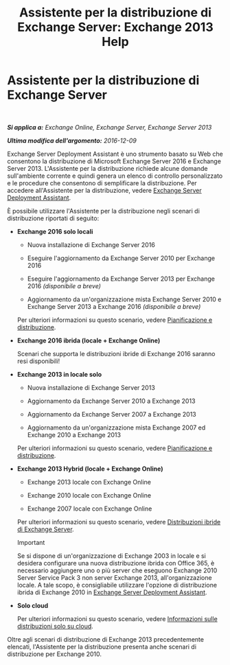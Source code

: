 ﻿---
title: 'Assistente per la distribuzione di Exchange Server: Exchange 2013 Help'
TOCTitle: Assistente per la distribuzione di Exchange Server
ms:assetid: 95f493d3-2c4f-48f3-a120-d4aadc448402
ms:mtpsurl: https://technet.microsoft.com/it-it/library/JJ218681(v=EXCHG.150)
ms:contentKeyID: 50481223
ms.date: 05/22/2018
mtps_version: v=EXCHG.150
ms.translationtype: MT
---

# Assistente per la distribuzione di Exchange Server

 

_**Si applica a:** Exchange Online, Exchange Server, Exchange Server 2013_

_**Ultima modifica dell'argomento:** 2016-12-09_

Exchange Server Deployment Assistant è uno strumento basato su Web che consentono la distribuzione di Microsoft Exchange Server 2016 e Exchange Server 2013. L'Assistente per la distribuzione richiede alcune domande sull'ambiente corrente e quindi genera un elenco di controllo personalizzato e le procedure che consentono di semplificare la distribuzione. Per accedere all'Assistente per la distribuzione, vedere [Exchange Server Deployment Assistant](https://go.microsoft.com/fwlink/p/?linkid=277105).

È possibile utilizzare l'Assistente per la distribuzione negli scenari di distribuzione riportati di seguito:

  - **Exchange 2016 solo locali**
    
      - Nuova installazione di Exchange Server 2016
    
      - Eseguire l'aggiornamento da Exchange Server 2010 per Exchange 2016
    
      - Eseguire l'aggiornamento da Exchange Server 2013 per Exchange 2016 *(disponibile a breve)*
    
      - Aggiornamento da un'organizzazione mista Exchange Server 2010 e Exchange Server 2013 a Exchange 2016 *(disponibile a breve)*
    
    Per ulteriori informazioni su questo scenario, vedere [Pianificazione e distribuzione](planning-and-deployment-for-exchange-2013-installation-instructions.md).

  - **Exchange 2016 ibrida (locale + Exchange Online)**
    
    Scenari che supporta le distribuzioni ibride di Exchange 2016 saranno resi disponibili\!

  - **Exchange 2013 in locale solo**
    
      - Nuova installazione di Exchange Server 2013
    
      - Aggiornamento da Exchange Server 2010 a Exchange 2013
    
      - Aggiornamento da Exchange Server 2007 a Exchange 2013
    
      - Aggiornamento da un'organizzazione mista Exchange 2007 ed Exchange 2010 a Exchange 2013
    
    Per ulteriori informazioni su questo scenario, vedere [Pianificazione e distribuzione](planning-and-deployment-for-exchange-2013-installation-instructions.md).

  - **Exchange 2013 Hybrid (locale + Exchange Online)**
    
      - Exchange 2013 locale con Exchange Online
    
      - Exchange 2010 locale con Exchange Online
    
      - Exchange 2007 locale con Exchange Online
    
    Per ulteriori informazioni su questo scenario, vedere [Distribuzioni ibride di Exchange Server](https://technet.microsoft.com/it-it/library/jj200581\(v=exchg.150\)).
    

    > [!IMPORTANT]
    > Se si dispone di un'organizzazione di Exchange 2003 in locale e si desidera configurare una nuova distribuzione ibrida con Office 365, è necessario aggiungere uno o più server che eseguono Exchange 2010 Server Service Pack 3 non server Exchange 2013, all'organizzazione locale. A tale scopo, è consigliabile utilizzare l'opzione di distribuzione ibrida di Exchange 2010 in <A href="https://technet.microsoft.com/en-us/exdeploy2010">Exchange Server Deployment Assistant</A>.



  - **Solo cloud**
    
    Per ulteriori informazioni su questo scenario, vedere [Informazioni sulle distribuzioni solo su cloud](https://technet.microsoft.com/it-it/library/jj938005\(v=exchg.150\)).

Oltre agli scenari di distribuzione di Exchange 2013 precedentemente elencati, l'Assistente per la distribuzione presenta anche scenari di distribuzione per Exchange 2010.

